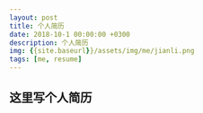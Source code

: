 ```yaml
---
layout: post
title: 个人简历
date: 2018-10-1 00:00:00 +0300
description: 个人简历
img: {{site.baseurl}}/assets/img/me/jianli.png
tags: [me, resume]
---
```



## 这里写个人简历